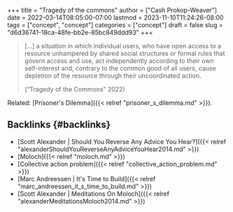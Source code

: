 +++
title = "Tragedy of the commons"
author = ["Cash Prokop-Weaver"]
date = 2022-03-14T08:05:00-07:00
lastmod = 2023-11-10T11:24:26-08:00
tags = ["concept", "concept"]
categories = ["concept"]
draft = false
slug = "d6d36741-18ca-48fe-bb2e-85bc849ddd93"
+++

> [...] a situation in which individual users, who have open access to a resource unhampered by shared social structures or formal rules that govern access and use, act independently according to their own self-interest and, contrary to the common good of all users, cause depletion of the resource through their uncoordinated action.
>
> (“Tragedy of the Commons” 2022)

Related: [Prisoner's Dilemma]({{< relref "prisoner_s_dilemma.md" >}}).


## Backlinks {#backlinks}

-   [Scott Alexander | Should You Reverse Any Advice You Hear?]({{< relref "alexanderShouldYouReverseAnyAdviceYouHear2014.md" >}})
-   [Moloch]({{< relref "moloch.md" >}})
-   [Collective action problem]({{< relref "collective_action_problem.md" >}})
-   [Marc Andreessen | It's Time to Build]({{< relref "marc_andreessen_it_s_time_to_build.md" >}})
-   [Scott Alexander | Meditations On Moloch]({{< relref "alexanderMeditationsMoloch2014.md" >}})
